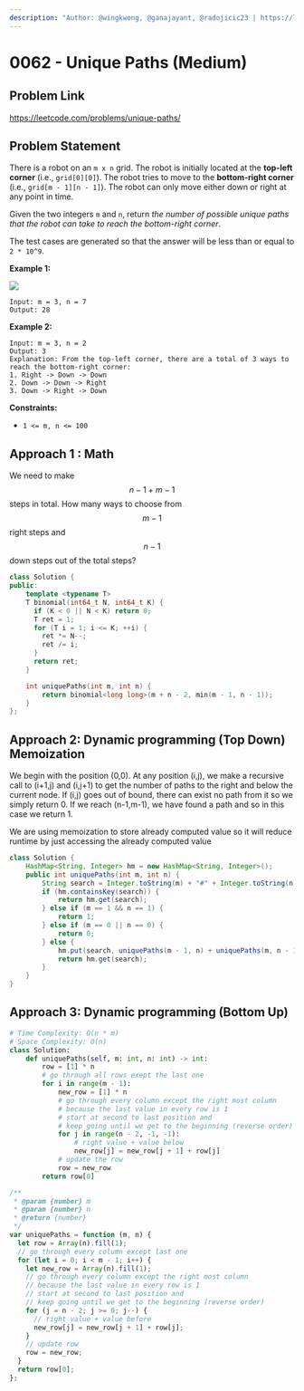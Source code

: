 ```yaml
---
description: "Author: @wingkwong, @ganajayant, @radojicic23 | https://leetcode.com/problems/unique-paths/"
---
```


# 0062 - Unique Paths (Medium)

## Problem Link

https://leetcode.com/problems/unique-paths/

## Problem Statement

There is a robot on an `m x n` grid. The robot is initially located at the **top-left corner** (i.e., `grid[0][0]`). The robot tries to move to the **bottom-right corner** (i.e., `grid[m - 1][n - 1]`). The robot can only move either down or right at any point in time.

Given the two integers `m` and `n`, return _the number of possible unique paths that the robot can take to reach the bottom-right corner_.

The test cases are generated so that the answer will be less than or equal to `2 * 10^9`.

**Example 1:**

![](https://assets.leetcode.com/uploads/2018/10/22/robot_maze.png)

```
Input: m = 3, n = 7
Output: 28
```

**Example 2:**

```
Input: m = 3, n = 2
Output: 3
Explanation: From the top-left corner, there are a total of 3 ways to reach the bottom-right corner:
1. Right -> Down -> Down
2. Down -> Down -> Right
3. Down -> Right -> Down
```

**Constraints:**

- `1 <= m, n <= 100`

## Approach 1 : Math

We need to make $$n - 1 + m - 1$$ steps in total. How many ways to choose from $$m - 1$$ right steps and $$n - 1$$ down steps out of the total steps?

<Tabs>
<TabItem value="c++" label="C++">
<SolutionAuthor name="@wingkwong"/>

```cpp
class Solution {
public:
    template <typename T>
    T binomial(int64_t N, int64_t K) {
      if (K < 0 || N < K) return 0;
      T ret = 1;
      for (T i = 1; i <= K; ++i) {
        ret *= N--;
        ret /= i;
      }
      return ret;
    }

    int uniquePaths(int m, int n) {
        return binomial<long long>(m + n - 2, min(m - 1, n - 1));
    }
};
```

</TabItem>
</Tabs>

## Approach 2: Dynamic programming (Top Down) Memoization

We begin with the position (0,0).
At any position (i,j), we make a recursive call to (i+1,j) and (i,j+1) to get the number of paths to the right and below the current node.
If (i,j) goes out of bound, there can exist no path from it so we simply return 0.
If we reach (n-1,m-1), we have found a path and so in this case we return 1.

We are using memoization to store already computed value so it will reduce runtime by just accessing the already computed value
<Tabs>
<TabItem value="java" label="Java">
<SolutionAuthor name="@ganajayant"/>

```java
class Solution {
    HashMap<String, Integer> hm = new HashMap<String, Integer>();
    public int uniquePaths(int m, int n) {
        String search = Integer.toString(m) + "#" + Integer.toString(n);
        if (hm.containsKey(search)) {
            return hm.get(search);
        } else if (m == 1 && n == 1) {
            return 1;
        } else if (m == 0 || n == 0) {
            return 0;
        } else {
            hm.put(search, uniquePaths(m - 1, n) + uniquePaths(m, n - 1));
            return hm.get(search);
        }
    }
}
```

</TabItem>
</Tabs>

## Approach 3: Dynamic programming (Bottom Up)

<Tabs>
<TabItem value="python" label="Python">
<SolutionAuthor name="@radojicic23"/>

```python
# Time Complexity: O(n * m)
# Space Complexity: O(n)
class Solution:
    def uniquePaths(self, m: int, n: int) -> int:
        row = [1] * n
        # go through all rows exept the last one
        for i in range(m - 1):
            new_row = [1] * n
            # go through every column except the right most column
            # because the last value in every row is 1
            # start at second to last position and
            # keep going until we get to the beginning (reverse order)
            for j in range(n - 2, -1, -1):
                # right value + value below
                new_row[j] = new_row[j + 1] + row[j]
            # update the row
            row = new_row
        return row[0]
```

</TabItem>

<TabItem value="js" label="JavaScript">
<SolutionAuthor name="@radojicic23"/>

```js
/**
 * @param {number} m
 * @param {number} n
 * @return {number}
 */
var uniquePaths = function (m, n) {
  let row = Array(n).fill(1);
  // go through every column except last one
  for (let i = 0; i < m - 1; i++) {
    let new_row = Array(n).fill(1);
    // go through every column except the right most column
    // because the last value in every row is 1
    // start at second to last position and
    // keep going until we get to the beginning (reverse order)
    for (j = n - 2; j >= 0; j--) {
      // right value + value before
      new_row[j] = new_row[j + 1] + row[j];
    }
    // update row
    row = new_row;
  }
  return row[0];
};
```

</TabItem>
</Tabs>
